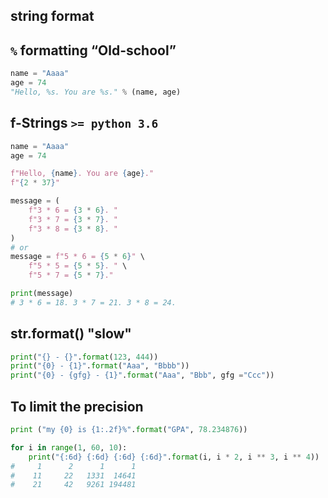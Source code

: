 ## string format

## `%` formatting “Old-school”
```python
name = "Aaaa"
age = 74
"Hello, %s. You are %s." % (name, age)
```



## f-Strings `>= python 3.6`
```python
name = "Aaaa"
age = 74

f"Hello, {name}. You are {age}."
f"{2 * 37}"
```



```python
message = (
    f"3 * 6 = {3 * 6}. "
    f"3 * 7 = {3 * 7}. "
    f"3 * 8 = {3 * 8}. "
)
# or
message = f"5 * 6 = {5 * 6}" \
    f"5 * 5 = {5 * 5}. " \
    f"5 * 7 = {5 * 7}."

print(message)
# 3 * 6 = 18. 3 * 7 = 21. 3 * 8 = 24. 
```



## str.format() "slow"
```python
print("{} - {}".format(123, 444)) 
print("{0} - {1}".format("Aaa", "Bbbb")) 
print("{0} - {gfg} - {1}".format("Aaa", "Bbb", gfg ="Ccc"))
```


## To limit the precision 
```python
print ("my {0} is {1:.2f}%".format("GPA", 78.234876)) 
```


```python
for i in range(1, 60, 10): 
    print("{:6d} {:6d} {:6d} {:6d}".format(i, i * 2, i ** 3, i ** 4))
#     1      2      1      1
#    11     22   1331  14641
#    21     42   9261 194481
```
